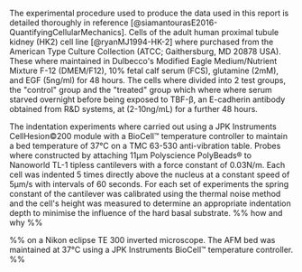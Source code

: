 
The experimental procedure used to produce the data used in this report is detailed thoroughly in reference [@siamantourasE2016-QuantifyingCellularMechanics]. Cells of the adult human proximal tubule kidney (HK2) cell line [@ryanMJ1994-HK-2] where purchased from the American Type Culture Collection (ATCC; Gaithersburg,  MD 20878 USA). These where maintained in Dulbecco's Modified Eagle Medium/Nutrient Mixture F-12 (DMEM/F12), 10% fetal calf serum (FCS), glutamine (2mM), and EGF (5ng/ml) for 48 hours. The cells where divided into 2 test groups, the "control" group and the "treated" group which where where serum starved overnight before being exposed to TBF-β, an E-cadherin antibody obtained from R&D systems, at (2-10ng/mL) for a further 48 hours. 

The indentation experiments where carried out using a JPK Instruments CellHesion©200 module with a BioCell™ temperature controller to maintain a bed temperature of 37°C on a TMC 63-530 anti-vibration table. Probes where constructed by attaching 11µm Polyscience PolyBeads® to Nanoworld TL-1 tipless cantilevers with a force constant of 0.03N/m. Each cell was indented 5 times directly above the nucleus at a constant speed of 5µm/s with intervals of 60 seconds. For each set of experiments the spring constant of the cantilever was calibrated using the thermal noise method and the cell's height was measured to determine an appropriate indentation depth to minimise the influence of the hard basal substrate. %% how and why %%

%% on a Nikon eclipse TE 300 inverted microscope. The AFM bed was maintained at 37°C using a JPK Instruments BioCell™ temperature controller. %%

